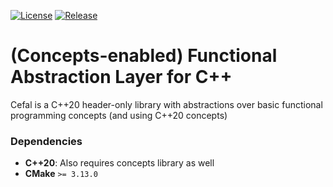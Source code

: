 [![License](https://img.shields.io/badge/License-BSD%203--Clause-blue.svg)](https://opensource.org/licenses/BSD-3-Clause)
[![Release](https://img.shields.io/github/release/dkormalev/cefal.svg)](https://github.com/dkormalev/cefal/releases/latest)

# (Concepts-enabled) Functional Abstraction Layer for C++

Cefal is a C++20 header-only library with abstractions over basic functional programming concepts (and using C++20 concepts)

### Dependencies
- **C++20**: Also requires concepts library as well
- **CMake** `>= 3.13.0`
